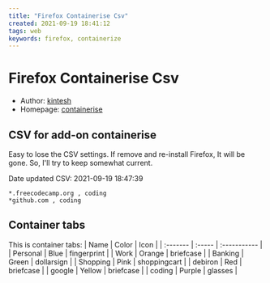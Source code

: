 ```yaml
---
title: "Firefox Containerise Csv"
created: 2021-09-19 18:41:12
tags: web
keywords: firefox, containerize
---
```


# Firefox Containerise Csv

- Author: [kintesh](https://addons.mozilla.org/en-US/firefox/user/12977780/?utm_source=firefox-browser&utm_medium=firefox-browser&utm_content=addons-manager-user-profile-link)
- Homepage: [containerise](https://github.com/kintesh/containerise)

## CSV for add-on containerise

Easy to lose the CSV settings.  If remove and re-install Firefox, It will be gone.  So, I'll try to keep somewhat current.

Date updated CSV: 2021-09-19 18:47:39

```Csv
*.freecodecamp.org , coding
*github.com , coding
```

## Container tabs

This is container tabs:
| Name     | Color  | Icon         |
| :------- | :----- | :----------- |
| Personal | Blue   | fingerprint  |
| Work     | Orange | briefcase    |
| Banking  | Green  | dollarsign   |
| Shopping | Pink   | shoppingcart |
| debiron  | Red    | briefcase    |
| google   | Yellow | briefcase    |
| coding   | Purple | glasses      |

